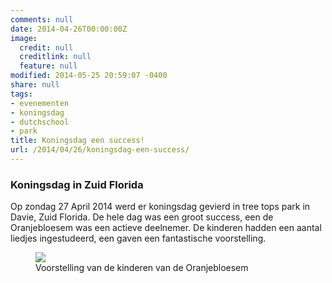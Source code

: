 ```yaml
---
comments: null
date: 2014-04-26T00:00:00Z
image:
  credit: null
  creditlink: null
  feature: null
modified: 2014-05-25 20:59:07 -0400
share: null
tags:
- evenementen
- koningsdag
- dutchschool
- park
title: Koningsdag een success!
url: /2014/04/26/koningsdag-een-success/
---
```


### Koningsdag in Zuid Florida

Op zondag 27 April 2014 werd er koningsdag gevierd in tree tops park in Davie, Zuid Florida. De hele dag was een groot success, een de Oranjebloesem was een actieve deelnemer. De kinderen hadden een aantal liedjes ingestudeerd, een gaven een fantastische voorstelling.

<figure>
	<img src="/images/koningsdag.png">
	<figcaption>Voorstelling van de kinderen van de Oranjebloesem</figcaption>
</figure>



